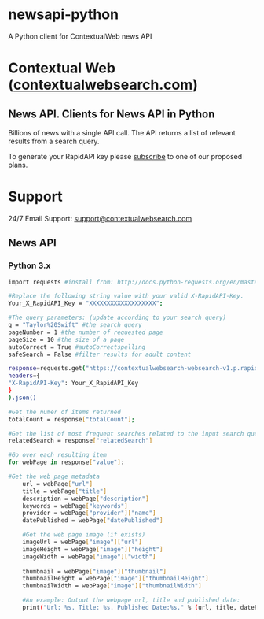 # newsapi-python
A Python client for ContextualWeb news API
# Contextual Web ([contextualwebsearch.com])

## News API. Clients for News API in Python

Billions of news with a single API call. 
The API returns a list of relevant results from a search query.

To generate your RapidAPI key please [subscribe] to one of our proposed plans.

#  Support
24/7 Email Support: support@contextualwebsearch.com

## News API ##
### Python 3.x
```sh
import requests #install from: http://docs.python-requests.org/en/master/

#Replace the following string value with your valid X-RapidAPI-Key.
Your_X_RapidAPI_Key = "XXXXXXXXXXXXXXXXXXX";

#The query parameters: (update according to your search query)
q = "Taylor%20Swift" #the search query
pageNumber = 1 #the number of requested page
pageSize = 10 #the size of a page
autoCorrect = True #autoCorrectspelling
safeSearch = False #filter results for adult content

response=requests.get("https://contextualwebsearch-websearch-v1.p.rapidapi.com/api/Search/NewsSearchAPI?q={}&pageNumber={}&pageSize={}&autocorrect={}&safeSearch={}".format(q, pageNumber, pageSize, autoCorrect,safeSearch),
headers={
"X-RapidAPI-Key": Your_X_RapidAPI_Key
}
).json()

#Get the numer of items returned
totalCount = response["totalCount"];

#Get the list of most frequent searches related to the input search query
relatedSearch = response["relatedSearch"]

#Go over each resulting item
for webPage in response["value"]:

#Get the web page metadata
    url = webPage["url"]
    title = webPage["title"]
    description = webPage["description"]
    keywords = webPage["keywords"]
    provider = webPage["provider"]["name"]
    datePublished = webPage["datePublished"]

    #Get the web page image (if exists)
    imageUrl = webPage["image"]["url"]
    imageHeight = webPage["image"]["height"]
    imageWidth = webPage["image"]["width"]
    
    thumbnail = webPage["image"]["thumbnail"]
    thumbnailHeight = webPage["image"]["thumbnailHeight"]
    thumbnailWidth = webPage["image"]["thumbnailWidth"]

    #An example: Output the webpage url, title and published date:
    print("Url: %s. Title: %s. Published Date:%s." % (url, title, datePublished))
```

[//]: # (These are reference links used in the body of this note and get stripped out when the markdown processor does its job. There is no need to format nicely because it shouldn't be seen. Thanks SO - http://stackoverflow.com/questions/4823468/store-comments-in-markdown-syntax)

   [subscribe]:  <https://rapidapi.com/contextualwebsearch/api/web-search/pricing>
   [contextualwebsearch.com]: <https://www.contextualwebsearch.com/>
   [Advanced search]: <http://contextualwebsearch.com/advanced_search>
   [Site search]: <http://contextualwebsearch.com/site_search>
   [Peter Thiel]:  <https://en.wikipedia.org/wiki/Peter_Thiel>
   [dill]: <https://github.com/joemccann/dillinger>
   [git-repo-url]: <https://github.com/joemccann/dillinger.git>
   [john gruber]: <http://daringfireball.net>
   [df1]: <http://daringfireball.net/projects/markdown/>
   [markdown-it]: <https://github.com/markdown-it/markdown-it>
   [Ace Editor]: <http://ace.ajax.org>
   [node.js]: <http://nodejs.org>
   [Twitter Bootstrap]: <http://twitter.github.com/bootstrap/>
   [jQuery]: <http://jquery.com>
   [@tjholowaychuk]: <http://twitter.com/tjholowaychuk>
   [express]: <http://expressjs.com>
   [AngularJS]: <http://angularjs.org>
   [Gulp]: <http://gulpjs.com>

   [PlDb]: <https://github.com/joemccann/dillinger/tree/master/plugins/dropbox/README.md>
   [PlGh]: <https://github.com/joemccann/dillinger/tree/master/plugins/github/README.md>
   [PlGd]: <https://github.com/joemccann/dillinger/tree/master/plugins/googledrive/README.md>
   [PlOd]: <https://github.com/joemccann/dillinger/tree/master/plugins/onedrive/README.md>
   [PlMe]: <https://github.com/joemccann/dillinger/tree/master/plugins/medium/README.md>
   [PlGa]: <https://github.com/RahulHP/dillinger/blob/master/plugins/googleanalytics/README.md>



